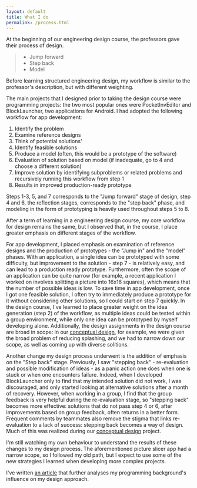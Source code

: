```yaml
---
layout: default
title: What I do
permalink: /process.html
---
```


At the beginning of our engineering design course, the professors gave their process of design.


>  - Jump forward
>  - Step back
>  - Model


Before learning structured engineering design, my workflow is similar to the professor's description, but with different weighting.

The main projects that I designed prior to taking the design course were programming projects: the two most popular ones were PocketInvEditor and BlockLauncher, two applications for Android. I had adopted the following workflow for app development:

1. Identify the problem
2. Examine reference designs
3. Think of potential solutions'
4. Identify feasible solutions
5. Produce a model (often, this would be a prototype of the software)
6. Evaluation of solution based on model (if inadequate, go to 4 and choose a different solution)
7. Improve solution by identifying subproblems or related problems and recursively running this workflow from step 1
8. Results in improved production-ready prototype

Steps 1-3, 5, and 7 corresponds to the "Jump forward" stage of design, step 4 and 6, the reflection stages, corresponds to the "step back" phase, and modeling in the form of prototyping is heavily used throughout steps 5 to 8.

After a term of learning in a engineering design course, my core workflow for design remains the same, but I observed that, in the course, I place greater emphasis on different stages of the workflow.

For app development, I placed emphasis on examination of reference designs and the production of prototypes - the "Jump in" and the "model" phases. With an application, a single idea can be prototyped with some difficulty, but improvement to the solution - step 7 - is relatively easy, and can lead to a production ready prototype. Furthermore, often the scope of an application can be quite narrow (for example, a recent application I worked on involves splitting a picture into 16x16 squares), which means that the number of possible ideas is low. To save time in app development, once I got one feasible solution, I often try to immediately produce a prototype for it without considering other solutions, so I could start on step 7 quickly. In the design course, I've learned to place greater weight on the idea generation (step 2) of the workflow, as multiple ideas could be tested within a group environment, while only one idea can be prototyped by myself developing alone. Additionally, the design assignments in the design course are broad in scope: in our [conceptual design](designs/esc101/cdr.html), for example, we were given the broad problem of reducing splashing, and we had to narrow down our scope, as well as coming up with diverse solitions.

Another change my design process underwent is the addition of emphasis on the "Step back" stage. Previously, I saw "stepping back" - re-evaluation and possible modification of ideas - as a panic action one does when one is stuck or when one encounters failure. Indeed, when I developed BlockLauncher only to find that my intended solution did not work, I was discouraged, and only started looking at alternative solutions after a month of recovery. However, when working in a group, I find that the group feedback is very helpful during the re-evaluation stage, so "stepping back" becomes more effective: solutions that do not pass step 4 or 6, after improvements based on group feedback, often returns in a better form. Frequent comments by teammates also remove the stigma that links re-evaluation to a lack of success: stepping back becomes a way of design. Much of this was realized during our [conceptual design](designs/esc101/cdr.html) project.

I'm still watching my own behaviour to understand the results of these changes to my design process. The aforementioned picture slicer app had a narrow scope, so I followed my old path, but I expect to use some of the new strategies I learned when developing more complex projects.

I've written [an article](eval/programming_inspire.html) that further analyses my programming background's influence on my design approach.
